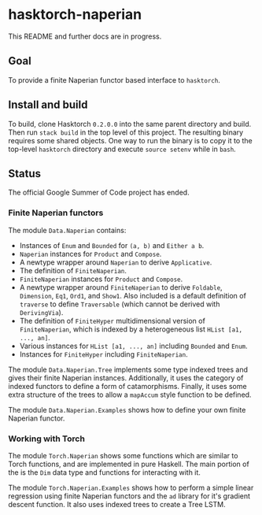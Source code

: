 # hasktorch-naperian

This README and further docs are in progress.

## Goal

To provide a finite Naperian functor based interface to `hasktorch`.

## Install and build

To build, clone Hasktorch `0.2.0.0` into the same parent directory and build.
Then run `stack build` in the top level of this project.
The resulting binary requires some shared objects.
One way to run the binary is to copy it to the top-level `hasktorch` directory
and execute `source setenv` while in `bash`.

## Status

The official Google Summer of Code project has ended.

### Finite Naperian functors

The module `Data.Naperian` contains:

- Instances of `Enum` and `Bounded` for `(a, b)` and `Either a b`.
- `Naperian` instances for `Product` and `Compose`.
- A newtype wrapper around `Naperian` to derive `Applicative`.
- The definition of `FiniteNaperian`.
- `FiniteNaperian` instances for `Product` and `Compose`.
- A newtype wrapper around `FiniteNaperian` to derive `Foldable`, `Dimension`,
  `Eq1`, `Ord1`, and `Show1`.
  Also included is a default definition of `traverse` to define `Traversable`
  (which cannot be derived with `DerivingVia`).
- The definition of `FiniteHyper` multidimensional version of `FiniteNaperian`,
  which is indexed by a heterogeneous list `HList [a1, ..., an]`.
- Various instances for `HList [a1, ..., an]` including `Bounded` and `Enum`.
- Instances for `FiniteHyper` including `FiniteNaperian`.

The module `Data.Naperian.Tree` implements some type indexed trees and gives
their finite Naperian instances.
Additionally, it uses the category of indexed functors to define a form of
catamorphisms.
Finally, it uses some extra structure of the trees to allow a `mapAccum` style
function to be defined.

The module `Data.Naperian.Examples` shows how to define your own finite Naperian
functor.

### Working with Torch

The module `Torch.Naperian` shows some functions which are similar to Torch
functions, and are implemented in pure Haskell.
The main portion of the is the `Dim` data type and functions for interacting
with it.

The module `Torch.Naperian.Examples` shows how to perform a simple linear
regression using finite Naperian functors and the `ad` library for it's gradient
descent function.
It also uses indexed trees to create a Tree LSTM.
